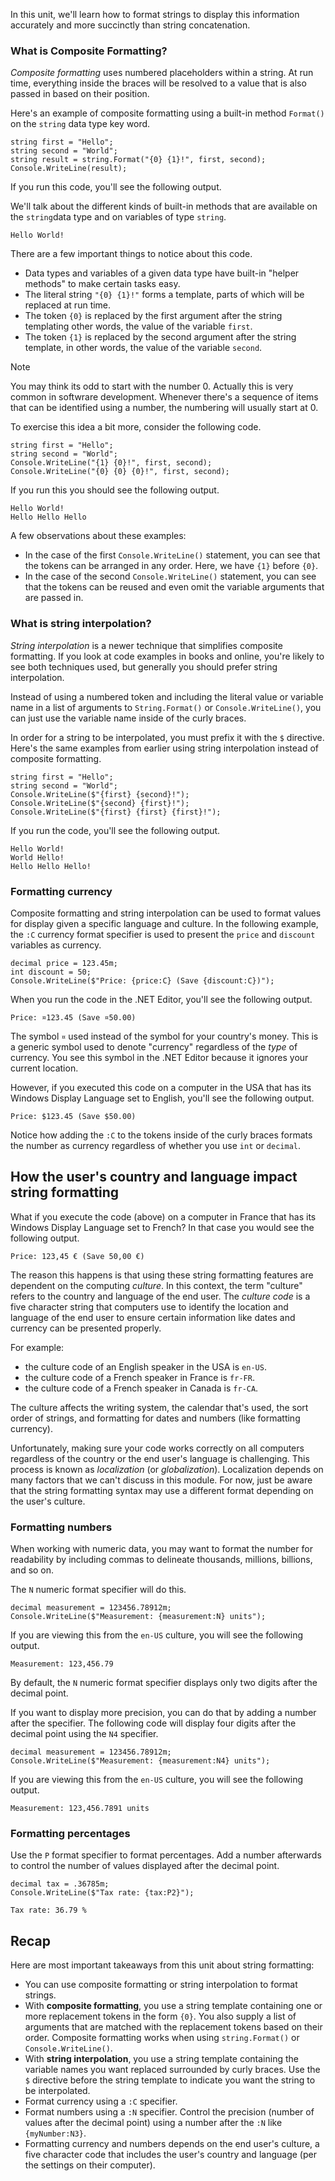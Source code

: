 In this unit, we'll learn how to format strings to display this information accurately and more succinctly than string concatenation.

### What is Composite Formatting?

*Composite formatting* uses numbered placeholders within a string.  At run time, everything inside the braces will be resolved to a value that is also passed in based on their position.

Here's an example of composite formatting using a built-in method `Format()` on the `string` data type key word.

```csharp-interactive
string first = "Hello";
string second = "World";
string result = string.Format("{0} {1}!", first, second);
Console.WriteLine(result);
```
If you run this code, you'll see the following output.

We'll talk about the different kinds of built-in methods that are available on the `string`data type and on variables of type `string`.

```output
Hello World!
```
There are a few important things to notice about this code.

- Data types and variables of a given data type have built-in "helper methods" to make certain tasks easy.
- The literal string `"{0} {1}!"` forms a template, parts of which will be replaced at run time.
- The token `{0}` is replaced by the first argument after the string templating other words, the value of the variable `first`.
- The token `{1}` is replaced by the second argument after the string template, in other words, the value of the variable `second`.

> [!NOTE]
> You may think its odd to start with the number 0.  Actually this is very common in softwrare development.  Whenever there's a sequence of items that can be identified using a number, the numbering will usually start at 0.

To exercise this idea a bit more, consider the following code.

```csharp-interactive
string first = "Hello";
string second = "World";
Console.WriteLine("{1} {0}!", first, second);
Console.WriteLine("{0} {0} {0}!", first, second);
```
If you run this you should see the following output.

```output
Hello World!
Hello Hello Hello
```

A few observations about these examples:

- In the case of the first `Console.WriteLine()` statement, you can see that the tokens can be arranged in any order.  Here, we have `{1}` before `{0}`.
- In the case of the second `Console.WriteLine()` statement, you can see that the tokens can be reused and even omit the variable arguments that are passed in.

### What is string interpolation?

*String interpolation* is a newer technique that simplifies composite formatting.  If you look at code examples in books and online, you're likely to see both techniques used, but generally you should prefer string interpolation.

Instead of using a numbered token and including the literal value or variable name in a list of arguments to `String.Format()` or `Console.WriteLine()`, you can just use the variable name inside of the curly braces.

In order for a string to be interpolated, you must prefix it with the `$` directive.  Here's the same examples from earlier using string interpolation instead of composite formatting.

```csharp-interactive
string first = "Hello";
string second = "World";
Console.WriteLine($"{first} {second}!");
Console.WriteLine($"{second} {first}!");
Console.WriteLine($"{first} {first} {first}!");
```
If you run the code, you'll see the following output.

```output
Hello World!
World Hello!
Hello Hello Hello!
```

### Formatting currency

Composite formatting and string interpolation can be used to format values for display given a specific language and culture.  In the following example, the `:C` currency format specifier is used to present the `price` and `discount` variables as currency.

```csharp-interactive         
decimal price = 123.45m;
int discount = 50;
Console.WriteLine($"Price: {price:C} (Save {discount:C})");
```
When you run the code in the .NET Editor, you'll see the following output.

```output
Price: ¤123.45 (Save ¤50.00)
```
The symbol `¤` used instead of the symbol for your country's money.  This is a generic symbol used to denote "currency" regardless of the *type* of currency.  You see this symbol in the .NET Editor because it ignores your current location.

However, if you executed this code on a computer in the USA that has its Windows Display Language set to English, you'll see the following output.

```output
Price: $123.45 (Save $50.00)
```
Notice how adding the `:C` to the tokens inside of the curly braces formats the number as currency regardless of whether you use `int` or `decimal`.

## How the user's country and language impact string formatting

What if you execute the code (above) on a computer in France that has its Windows Display Language set to French?  In that case you would see the following output.

```output
Price: 123,45 € (Save 50,00 €)
```

The reason this happens is that using these string formatting features are dependent on the computing *culture*.  In this context, the term "culture" refers to the country and language of the end user.  The *culture code* is a five character string that computers use to identify the location and language of the end user to ensure certain information like dates and currency can be presented properly.

For example:

- the culture code of an English speaker in the USA is `en-US`.
- the culture code of a French speaker in France is `fr-FR`.  
- the culture code of a French speaker in Canada is `fr-CA`.

The culture affects the writing system, the calendar that's used, the sort order of strings, and formatting for dates and numbers (like formatting currency).

Unfortunately, making sure your code works correctly on all computers regardless of the country or the end user's language is challenging.  This process is known as *localization* (or *globalization*).  Localization depends on many factors that we can't discuss in this module.  For now, just be aware that the string formatting syntax may use a different format depending on the user's culture.

### Formatting numbers

When working with numeric data, you may want to format the number for readability by including commas to delineate thousands, millions, billions, and so on.

The `N` numeric format specifier will do this.

```csharp-interactive
decimal measurement = 123456.78912m;
Console.WriteLine($"Measurement: {measurement:N} units");
```
If you are viewing this from the `en-US` culture, you will see the following output.

```output
Measurement: 123,456.79
```

By default, the `N` numeric format specifier displays only two digits after the decimal point.  

If you want to display more precision, you can do that by adding a number after the specifier.  The following code will display four digits after the decimal point using the `N4` specifier.

```csharp-interactive
decimal measurement = 123456.78912m;
Console.WriteLine($"Measurement: {measurement:N4} units");
```

If you are viewing this from the `en-US` culture, you will see the following output.

```output
Measurement: 123,456.7891 units
```

### Formatting percentages

Use the `P` format specifier to format percentages.  Add a number afterwards to control the number of values displayed after the decimal point.

```csharp-interactive
decimal tax = .36785m;
Console.WriteLine($"Tax rate: {tax:P2}");
```
```output
Tax rate: 36.79 %
```

## Recap

Here are most important takeaways from this unit about string formatting:

- You can use composite formatting or string interpolation to format strings.
- With **composite formatting**, you use a string template containing one or more replacement tokens in the form `{0}`.  You also supply a list of arguments that are matched with the replacement tokens based on their order.  Composite formatting works when using `string.Format()` or `Console.WriteLine()`.
- With **string interpolation**, you use a string template containing the variable names you want replaced surrounded by curly braces.  Use the `$` directive before the string template to indicate you want the string to be interpolated.
- Format currency using a `:C` specifier.
- Format numbers using a `:N` specifier.  Control the precision (number of values after the decimal point) using a number after the `:N` like `{myNumber:N3}`.
- Formatting currency and numbers depends on the end user's culture, a five character code that includes the user's country and language (per the settings on their computer).
